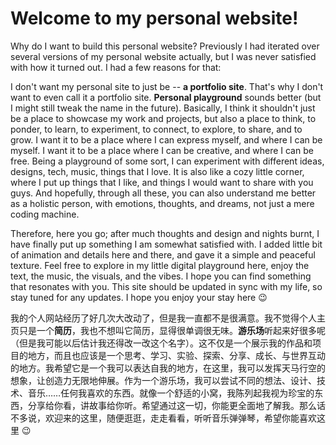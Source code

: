 # Welcome to my personal website!

Why do I want to build this personal website? Previously I had iterated over several versions of my personal website actually, but I was never satisfied with how it turned out. I had a few reasons for that:

I don't want my personal site to just be -- **a portfolio site**. That's why I don't want to even call it a portfolio site. **Personal playground** sounds better (but I might still tweak the name in the future). Basically, I think it shouldn't just be a place to showcase my work and projects, but also a place to think, to ponder, to learn, to experiment, to connect, to explore, to share, and to grow. I want it to be a place where I can express myself, and where I can be myself. I want it to be a place where I can be creative, and where I can be free. Being a playground of some sort, I can experiment with different ideas, designs, tech, music, things that I love. It is also like a cozy little corner, where I put up things that I like, and things I would want to share with you guys. And hopefully, through all these, you can also understand me better as a holistic person, with emotions, thoughts, and dreams, not just a mere coding machine.

Therefore, here you go; after much thoughts and design and nights burnt, I have finally put up something I am somewhat satisfied with. I added little bit of animation and details here and there, and gave it a simple and peaceful texture. Feel free to explore in my little digital playground here, enjoy the text, the music, the visuals, and the vibes. I hope you can find something that resonates with you. This site should be updated in sync with my life, so stay tuned for any updates. I hope you enjoy your stay here 😉

我的个人网站经历了好几次大改动了，但是我一直都不是很满意。我不觉得个人主页只是一个**简历**，我也不想叫它简历，显得很单调很无味。**游乐场**听起来好很多呢（但是我可能以后估计我还得改一改这个名字）。这不仅是一个展示我的作品和项目的地方，而且也应该是一个思考、学习、实验、探索、分享、成长、与世界互动的地方。我希望它是一个我可以表达自我的地方，在这里，我可以发挥天马行空的想象，让创造力无限地伸展。作为一个游乐场，我可以尝试不同的想法、设计、技术、音乐……任何我喜欢的东西。就像一个舒适的小窝，我陈列起我视为珍宝的东西，分享给你看，讲故事给你听。希望通过这一切，你能更全面地了解我。那么话不多说，欢迎来的这里，随便逛逛，走走看看，听听音乐弹弹琴，希望你能喜欢这里 😉
